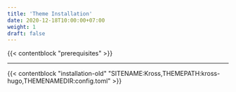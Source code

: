 ```yaml
---
title: 'Theme Installation'
date: 2020-12-18T10:00:00+07:00
weight: 1
draft: false
---
```


{{< contentblock "prerequisites" >}}

---

{{< contentblock "installation-old" "SITENAME:Kross,THEMEPATH:kross-hugo,THEMENAMEDIR:config.toml" >}}
